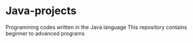 # Java-projects
Programming codes written in the Java language
This repository contains beginner to advanced programs

